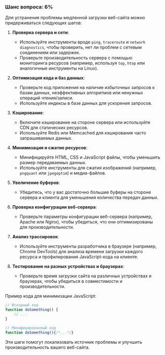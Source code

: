 ### Шанс вопроса: 6%

Для устранения проблемы медленной загрузки веб-сайта можно придерживаться следующих шагов:

1. **Проверка сервера и сети**:
   - Используйте инструменты вроде `ping`, `traceroute` и `network diagnostics`, чтобы проверить, нет ли проблем с сетевым соединением или задержек.
   - Проверьте производительность сервера с помощью мониторинга ресурсов (например, используя `top`, `htop` или аналогичные инструменты на Linux).

2. **Оптимизация кода и баз данных**:
   - Проверьте код приложения на наличие избыточных запросов к базам данных, неэффективных алгоритмов или ненужных операций чтения/записи.
   - Используйте индексы в базе данных для ускорения запросов.

3. **Кэширование**:
   - Включите кэширование на стороне сервера или используйте CDN для статических ресурсов.
   - Используйте Redis или Memcached для кэширования часто запрашиваемых данных.

4. **Минимизация и сжатие ресурсов**:
   - Минифицируйте HTML, CSS и JavaScript файлы, чтобы уменьшить размер передаваемых данных.
   - Используйте инструменты для сжатия изображений (например, `pngquant` или `jpegoptim`) и медиа-файлов.

5. **Увеличение буферов**:
   - Убедитесь, что у вас достаточно большие буферы на стороне сервера и клиента для уменьшения количества передач данных.

6. **Проверка конфигурации веб-сервера**:
   - Проверьте параметры конфигурации веб-сервера (например, Apache или Nginx), чтобы убедиться, что они оптимизированы для производительности.

7. **Анализ трассировок**:
   - Используйте инструменты разработчика в браузере (например, Chrome DevTools) для анализа времени загрузки каждого ресурса и профилирования JavaScript-кода на клиенте.

8. **Тестирование на разных устройствах и браузерах**:
   - Проверьте время загрузки сайта на различных устройствах и браузерах, чтобы убедиться в совместимости и производительности.

Пример кода для минимизации JavaScript:
```javascript
// Исходный код
function doSomething() {
    // ...
}

// Минифицированный код
function doSomething(){/*...*/}
```

Эти шаги помогут локализовать источник проблемы и улучшить производительность вашего веб-сайта.